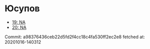 # Юсупов
- [19: NA](19.md)
- [20: NA](20.md)

Commit: a98376436ceb22d5fd2f4cc18c4fa530ff2ec2e8
 fetched at: 20201016-140312
